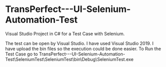# TransPerfect---UI-Selenium-Automation-Test
Visual Studio Project in C# for a Test Case with Selenium.

The test can be open by Visual Studio. I have used Visual Studio 2019.
I have upload the bin files so the execution could be done easier.
To Run the Test Case go to TransPerfect---UI-Selenium-Automation-Test\SeleniumTest\SeleniumTest\bin\Debug\SeleniumTest.exe